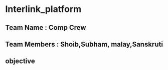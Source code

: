 # Interlink_platform
## Team Name : Comp Crew 
## Team Members : Shoib,Subham, malay,Sanskruti
## objective
